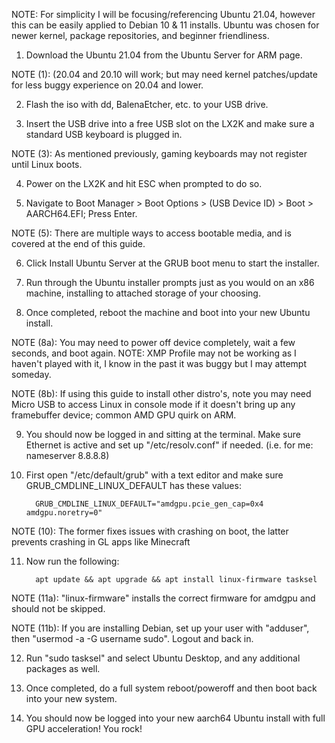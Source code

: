 NOTE: For simplicity I will be focusing/referencing Ubuntu 21.04, however this can be easily applied to Debian 10 & 11 installs. Ubuntu was chosen for newer kernel, package repositories, and beginner friendliness.

   1. Download the Ubuntu 21.04 from the Ubuntu Server for ARM page.

NOTE (1): (20.04 and 20.10 will work; but may need kernel patches/update for less buggy experience on 20.04 and lower.

   2. Flash the iso with dd, BalenaEtcher, etc. to your USB drive.

   3. Insert the USB drive into a free USB slot on the LX2K and make sure a standard USB keyboard is plugged in.

NOTE (3): As mentioned previously, gaming keyboards may not register until Linux boots.

   4. Power on the LX2K and hit ESC when prompted to do so.

   5. Navigate to Boot Manager > Boot Options > (USB Device ID) > Boot > AARCH64.EFI; Press Enter.

NOTE (5): There are multiple ways to access bootable media, and is covered at the end of this guide.

   6. Click Install Ubuntu Server at the GRUB boot menu to start the installer.

   7. Run through the Ubuntu installer prompts just as you would on an x86 machine, installing to attached storage of your choosing.

   8. Once completed, reboot the machine and boot into your new Ubuntu install.

NOTE (8a): You may need to power off device completely, wait a few seconds, and boot again. NOTE: XMP Profile may not be working as I haven't played with it, I know in the past it was buggy but I may attempt someday.

NOTE (8b): If using this guide to install other distro's, note you may need Micro USB to access Linux in console mode if it doesn't bring up any framebuffer device; common AMD GPU quirk on ARM.

   9. You should now be logged in and sitting at the terminal. Make sure Ethernet is active and set up "/etc/resolv.conf" if needed. (i.e. for me: nameserver 8.8.8.8)

  10. First open "/etc/default/grub" with a text editor and make sure GRUB_CMDLINE_LINUX_DEFAULT has these values:
  
            GRUB_CMDLINE_LINUX_DEFAULT="amdgpu.pcie_gen_cap=0x4 amdgpu.noretry=0"

NOTE (10): The former fixes issues with crashing on boot, the latter prevents crashing in GL apps like Minecraft

  11. Now run the following:
  
            apt update && apt upgrade && apt install linux-firmware tasksel

NOTE (11a): "linux-firmware" installs the correct firmware for amdgpu and should not be skipped.

NOTE (11b): If you are installing Debian, set up your user with "adduser", then "usermod -a -G username sudo". Logout and back in.

  12. Run "sudo tasksel" and select Ubuntu Desktop, and any additional packages as well.

  13. Once completed, do a full system reboot/poweroff and then boot back into your new system.

  14. You should now be logged into your new aarch64 Ubuntu install with full GPU acceleration! You rock!
